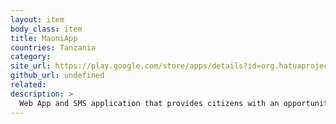 ```yaml
---
layout: item
body_class: item
title: MaoniApp
countries: Tanzania
category: 
site_url: https://play.google.com/store/apps/details?id=org.hatuaproject.maoni
github_url: undefined
related: 
description: >
  Web App and SMS application that provides citizens with an opportunity to comment positively or negatively and offer solutions to the challenges facing public offices on service delivery.
---
```

